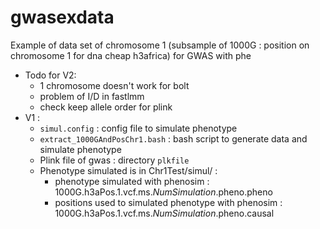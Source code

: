 # gwasexdata
Example of data set of chromosome 1 (subsample of 1000G : position on chromosome 1 for dna cheap h3africa) for GWAS with phe
  * Todo for V2: 
      * 1 chromosome doesn't work for bolt 
      * problem of I/D in fastlmm
      * check keep allele order for plink
  * V1 : 
    * `simul.config`  : config file to simulate phenotype
    * `extract_1000GAndPosChr1.bash`  : bash script to generate data and simulate phenotype
    * Plink file of gwas :  directory `plkfile`
    * Phenotype simulated is in Chr1Test/simul/ :
      * phenotype simulated with phenosim : 1000G.h3aPos.1.vcf.ms._NumSimulation_.pheno.pheno
      * positions used to simulated phenotype with phenosim : 1000G.h3aPos.1.vcf.ms._NumSimulation_.pheno.causal
